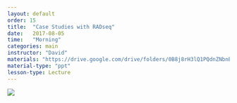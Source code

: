 ```yaml
---
layout: default
order: 15
title:  "Case Studies with RADseq"
date:   2017-08-05
time:   "Morning"
categories: main
instructor: "David"
materials: "https://drive.google.com/drive/folders/0B8j8rH3lQ1PQdnZNbnBLZWoxN0E"
material-type: "ppt"
lesson-type: Lecture
---
```



![](https://github.com/rdtarvin/RADseq_Quito_2017/blob/master/images/David-abstract.png?raw=true)
 